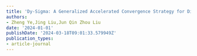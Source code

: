 ```yaml
---
title: 'Dy-Sigma: A Generalized Accelerated Convergence Strategy for Diffusion Models'
authors:
- Zheng Ye,Jing Liu,Jun Qin Zhou Liu
date: '2024-01-01'
publishDate: '2024-03-18T09:01:33.579949Z'
publication_types:
- article-journal
---
```

